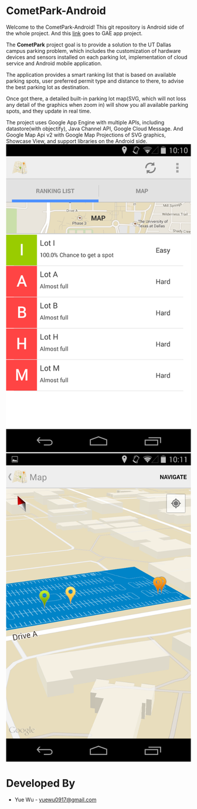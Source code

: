 CometPark-Android
=================
Welcome to the CometPark-Android! This git repository is Android side of the whole project. And this [link][1] goes to GAE app project.

The **CometPark** project goal is to provide a solution to the UT Dallas campus parking problem, which includes the customization of hardware devices and sensors installed on each parking lot, implementation of cloud service and Android mobile application.

The application provides a smart ranking list that is based on available parking spots, user preferred permit type and distance to there, to advise the best parking lot as destination.

Once got there, a detailed built-in parking lot map(SVG, which will not loss any detail of the graphics when zoom in) will show you all available parking spots, and they update in real time.

The project uses Google App Engine with multiple APIs, including datastore(with objectify), Java Channel API, Google Cloud Message. And Google Map Api v2 with Google Map Projections of SVG graphics, Showcase View, and support libraries on the Android side.
![Example Image][2]![Example Image][3]


Developed By
============
* Yue Wu - <yuewu0917@gmail.com>

[1]: https://github.com/Icetraveller/CometPark-GAE
[2]: https://github.com/Icetraveller/CometPark-Android/blob/master/art/Screenshot_2014-05-07-10-10-41.png
[3]: https://github.com/Icetraveller/CometPark-Android/blob/master/art/Screenshot_2014-05-07-10-11-41.png
